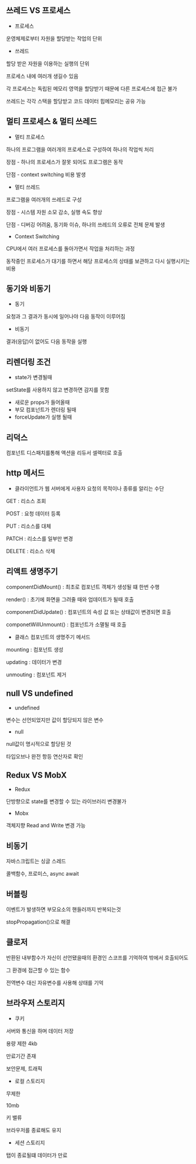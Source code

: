## 쓰레드 VS 프로세스

- 프로세스

운영체제로부터 자원을 할당받는 작업의 단위

- 쓰레드

할당 받은 자원을 이용하는 실행의 단위

프로세스 내에 여러개 생길수 있음



각 프로세스는 독립된 메모리 영역을 할당받기 때문에 다른 프로세스에 접근 불가

쓰레드는 각각 스택을 할당받고 코드 데이터 힙메모리는 공유 가능



## 멀티 프로세스 & 멀티 쓰레드

- 멀티 프로세스

하나의 프로그램을 여러개의 프로세스로 구성하여 하나의 작업씩 처리

장점 - 하나의 프로세스가 잘못 되어도 프로그램은 동작

단점 - context switching 비용 발생

- 멀티 쓰레드

프로그램을 여러개의 쓰레드로 구성

장점 - 시스템 자원 소모 감소, 실행 속도 향상

단점 - 디버깅 어려움, 동기화 이슈, 하나의 쓰레드의 오류로 전체 문제 발생



- Context Switching

CPU에서 여러 프로세스를 돌아가면서 작업을 처리하는 과정

동작중인 프로세스가 대기를 하면서 해당 프로세스의 상태를 보관하고 다시 실행시키는 비용



## 동기와 비동기

- 동기

요청과 그 결과가 동시에 일어나야 다음 동작이 이루어짐

- 비동기

결과(응답)이 없어도 다음 동작을 실행



## 리렌더링 조건

- state가 변경될때

setState를 사용하지 않고 변경하면 감지를 못함

- 새로운 props가 들어올때
- 부모 컴포넌트가 렌더링 될때
- forceUpdate가 실행 될때



## 리덕스

컴포넌트 디스패치를통해 액션을 리듀서 셀렉터로 호출



## http 메서드

- 클라이언트가 웹 서버에게 사용자 요청의 목적이나 종류를 알리는 수단

GET : 리소스 조회

POST : 요청 데이터 등록

PUT : 리소스를 대체

PATCH : 리소스를 일부만 변경

DELETE : 리소스 삭제



## 리액트 생명주기

componentDidMount() : 최초로 컴포넌트 객체가 생성될 떄 한번 수행

render() : 초기에 화면을 그려줄 때와 업데이트가 될때 호출

componentDidUpdate() : 컴포넌트의 속성 값 또는 상태값이 변경되면 호출

componetWillUnmount() : 컴포넌트가 소멸될 때 호출



- 클래스 컴포넌트의 생명주기 메서드

mounting : 컴포넌트 생성

updating : 데이터가 변경

unmouting : 컴포넌트 제거



## null VS undefined

- undefined

변수는 선언되었지만 값이 할당되지 않은 변수

- null

null값이 명시적으로 할당된 것



타입오브나 완전 항등 연산자로 확인



## Redux VS MobX

- Redux

단방향으로 state를 변경할 수 있는 라이브러리 변경불가

- Mobx

객체지향 Read and Write 변경 가능

## 비동기

자바스크립트는 싱글 스레드

콜백함수, 프로미스, async await



## 버블링

이벤트가 발생하면 부모요소의 핸들러까지 반복되는것

stopPropagation()으로 해결

## 클로저

반환된 내부함수가 자신이 선언됐을때의 환경인 스코프를 기억하여 밖에서 호출되어도

그 환경에 접근할 수 있는 함수

전역변수 대신 자유변수를 사용해 상태를 기억

## 브라우저 스토리지

- 쿠키

서버와 통신을 하며 데이터 저장

용량 제한 4kb

만료기간 존재

보안문제, 트래픽



- 로컬 스토리지

무제한

10mb

키 밸류

브라우저를 종료해도 유지



- 세션 스토리지

탭이 종료될떄 데이터가 만료